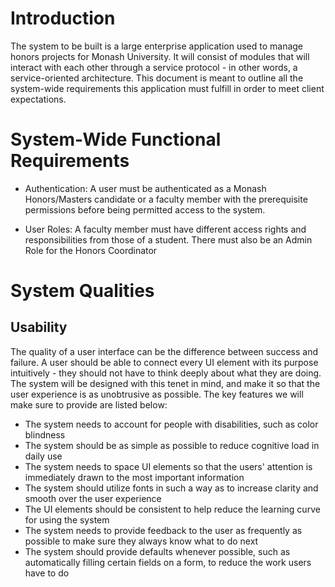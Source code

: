 
# Introduction
The system to be built is a large enterprise application used to manage honors projects for Monash University. It will consist of modules that will interact with each other through a service protocol - in other words, a service-oriented architecture. This document is meant to outline all the system-wide requirements this application must fulfill in order to meet client expectations.

# System-Wide Functional Requirements
- Authentication: A user must be authenticated as a Monash Honors/Masters candidate or a faculty member with the prerequisite permissions before being permitted access to the system.


- User Roles: A faculty member must have different access rights and responsibilities from those of a student. There must also be an Admin Role for the Honors Coordinator


# System Qualities


## Usability
The quality of a user interface can be the difference between success and failure. A user should be able to connect every UI element with its purpose intuitively - they should not have to think deeply about what they are doing. The system will be designed with this tenet in mind, and make it so that the user experience is as unobtrusive as possible. The key features we will make sure to provide are listed below:


- The system needs to account for people with disabilities, such as color blindness
- The system should be as simple as possible to reduce cognitive load in daily use
- The system needs to space UI elements so that the users' attention is immediately drawn to the most important information
- The system should utilize fonts in such a way as to increase clarity and smooth over the user experience
- The UI elements should be consistent to help reduce the learning curve for using the system
- The system needs to provide feedback to the user as frequently as possible to make sure they always know what to do next
- The system should provide defaults whenever possible, such as automatically filling certain fields on a form, to reduce the work users have to do
